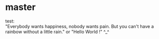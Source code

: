 # master
test:  
"Everybody wants happiness, nobody wants pain. But you can't have a rainbow without a little rain."
   or 
"Hello World !"  ^_^
